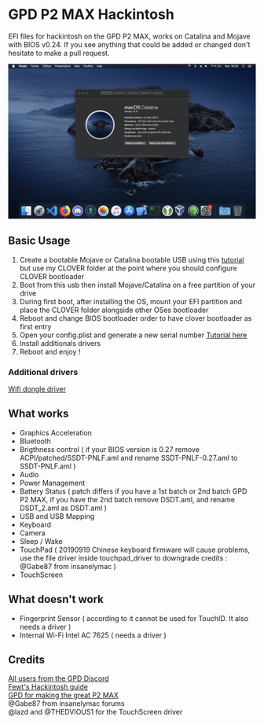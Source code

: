 # GPD P2 MAX Hackintosh

EFI files for hackintosh on the GPD P2 MAX, works on Catalina and Mojave with BIOS v0.24.
If you see anything that could be added or changed don't hesitate to make a pull request.

![Catalina with working Graphics Acceleration](/images/Catalina.jpeg)

## Basic Usage

1. Create a bootable Mojave or Catalina bootable USB using this [tutorial](https://internet-install.gitbook.io/macos-internet-install/) but use my CLOVER folder at the point where you should configure CLOVER bootloader
2. Boot from this usb then install Mojave/Catalina on a free partition of your drive
3. During first boot, after installing the OS, mount your EFI partition and place the CLOVER folder alongside other OSes bootloader
4. Reboot and change BIOS bootloader order to have clover bootloader as first entry
5. Open your config.plist and generate a new serial number [Tutorial here](https://hackintosher.com/forums/thread/generate-your-own-hackintosh-serial-number-board-serial-number-uuid-mlb-rom-in-clover.306/)
6. Install additionals drivers
7. Reboot and enjoy !

### Additional drivers

[Wifi dongle driver](https://github.com/chris1111/Wireless-USB-Adapter-Clover)

## What works

- Graphics Acceleration
- Bluetooth
- Brigthness control ( if your BIOS version is 0.27 remove ACPI/patched/SSDT-PNLF.aml and rename SSDT-PNLF-0.27.aml to SSDT-PNLF.aml )
- Audio
- Power Management
- Battery Status ( patch differs if you have a 1st batch or 2nd batch GPD P2 MAX, if you have the 2nd batch remove DSDT.aml, and rename DSDT_2.aml as DSDT.aml )
- USB and USB Mapping
- Keyboard
- Camera
- Sleep / Wake
- TouchPad ( 20190919 Chinese keyboard firmware will cause problems, use the file driver inside touchpad_driver to downgrade credits : @Gabe87 from insanelymac )
- TouchScreen

## What doesn't work

- Fingerprint Sensor ( according to [](https://www.tonymacx86.com/threads/solved-asus-ux430ua-fingerprint-trackpad-touch-id.230671/#post-1572495) it cannot be used for TouchID. It also needs a driver ) 
- Internal Wi-Fi Intel AC 7625 ( needs a driver )

## Credits

[All users from the GPD Discord]() <br>
[Fewt's Hackintosh guide](https://fewt.gitbook.io/laptopguide/) <br>
[GPD for making the great P2 MAX](http://gpd.hk/) <br>
@Gabe87 from insanelymac forums <br>
@lazd and @THEDVIOUS1 for the TouchScreen driver
